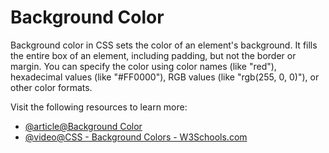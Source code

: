# Background Color

Background color in CSS sets the color of an element's background. It fills the entire box of an element, including padding, but not the border or margin. You can specify the color using color names (like "red"), hexadecimal values (like "#FF0000"), RGB values (like "rgb(255, 0, 0)"), or other color formats.

Visit the following resources to learn more:

- [@article@Background Color](https://developer.mozilla.org/en-US/docs/Web/CSS/background-color)
- [@video@CSS - Background Colors - W3Schools.com](https://www.youtube.com/watch?v=-itttmX6HX0&pp=ygUUYmFja2dyb3VuZCBjb2xvciBjc3M%3D)
